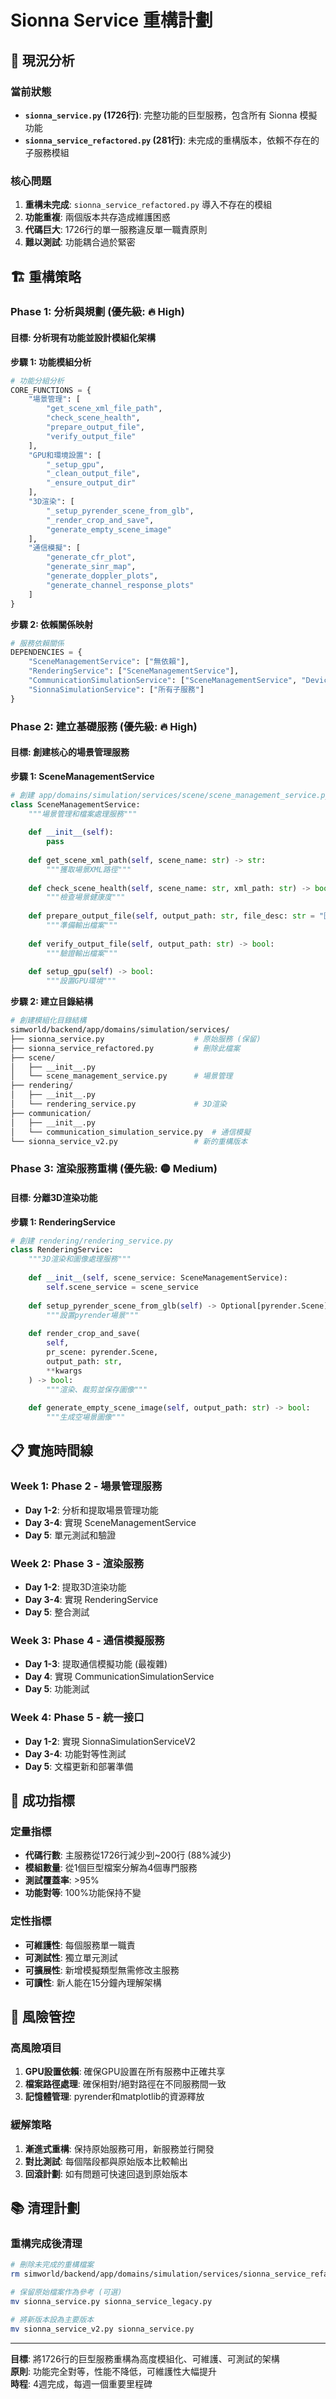 # Sionna Service 重構計劃

## 🎯 現況分析

### 當前狀態
- **`sionna_service.py` (1726行)**: 完整功能的巨型服務，包含所有 Sionna 模擬功能
- **`sionna_service_refactored.py` (281行)**: 未完成的重構版本，依賴不存在的子服務模組

### 核心問題
1. **重構未完成**: `sionna_service_refactored.py` 導入不存在的模組
2. **功能重複**: 兩個版本共存造成維護困惑
3. **代碼巨大**: 1726行的單一服務違反單一職責原則
4. **難以測試**: 功能耦合過於緊密

## 🏗️ 重構策略

### Phase 1: 分析與規劃 (優先級: 🔥 High)

#### 目標: 分析現有功能並設計模組化架構

**步驟 1: 功能模組分析**
```python
# 功能分組分析
CORE_FUNCTIONS = {
    "場景管理": [
        "get_scene_xml_file_path",
        "check_scene_health", 
        "prepare_output_file",
        "verify_output_file"
    ],
    "GPU和環境設置": [
        "_setup_gpu",
        "_clean_output_file",
        "_ensure_output_dir"
    ],
    "3D渲染": [
        "_setup_pyrender_scene_from_glb",
        "_render_crop_and_save",
        "generate_empty_scene_image"
    ],
    "通信模擬": [
        "generate_cfr_plot",
        "generate_sinr_map", 
        "generate_doppler_plots",
        "generate_channel_response_plots"
    ]
}
```

**步驟 2: 依賴關係映射**
```python
# 服務依賴關係
DEPENDENCIES = {
    "SceneManagementService": ["無依賴"],
    "RenderingService": ["SceneManagementService"],
    "CommunicationSimulationService": ["SceneManagementService", "DeviceService"],
    "SionnaSimulationService": ["所有子服務"]
}
```

### Phase 2: 建立基礎服務 (優先級: 🔥 High)

#### 目標: 創建核心的場景管理服務

**步驟 1: SceneManagementService**
```python
# 創建 app/domains/simulation/services/scene/scene_management_service.py
class SceneManagementService:
    """場景管理和檔案處理服務"""
    
    def __init__(self):
        pass
        
    def get_scene_xml_path(self, scene_name: str) -> str:
        """獲取場景XML路徑"""
        
    def check_scene_health(self, scene_name: str, xml_path: str) -> bool:
        """檢查場景健康度"""
        
    def prepare_output_file(self, output_path: str, file_desc: str = "圖檔"):
        """準備輸出檔案"""
        
    def verify_output_file(self, output_path: str) -> bool:
        """驗證輸出檔案"""
        
    def setup_gpu(self) -> bool:
        """設置GPU環境"""
```

**步驟 2: 建立目錄結構**
```bash
# 創建模組化目錄結構
simworld/backend/app/domains/simulation/services/
├── sionna_service.py                    # 原始服務 (保留)
├── sionna_service_refactored.py         # 刪除此檔案
├── scene/
│   ├── __init__.py
│   └── scene_management_service.py      # 場景管理
├── rendering/
│   ├── __init__.py
│   └── rendering_service.py             # 3D渲染
├── communication/
│   ├── __init__.py
│   └── communication_simulation_service.py  # 通信模擬
└── sionna_service_v2.py                 # 新的重構版本
```

### Phase 3: 渲染服務重構 (優先級: 🟡 Medium)

#### 目標: 分離3D渲染功能

**步驟 1: RenderingService**
```python
# 創建 rendering/rendering_service.py
class RenderingService:
    """3D渲染和圖像處理服務"""
    
    def __init__(self, scene_service: SceneManagementService):
        self.scene_service = scene_service
        
    def setup_pyrender_scene_from_glb(self) -> Optional[pyrender.Scene]:
        """設置pyrender場景"""
        
    def render_crop_and_save(
        self, 
        pr_scene: pyrender.Scene,
        output_path: str,
        **kwargs
    ) -> bool:
        """渲染、裁剪並保存圖像"""
        
    def generate_empty_scene_image(self, output_path: str) -> bool:
        """生成空場景圖像"""
```

## 📋 實施時間線

### Week 1: Phase 2 - 場景管理服務
- **Day 1-2**: 分析和提取場景管理功能
- **Day 3-4**: 實現 SceneManagementService
- **Day 5**: 單元測試和驗證

### Week 2: Phase 3 - 渲染服務
- **Day 1-2**: 提取3D渲染功能
- **Day 3-4**: 實現 RenderingService
- **Day 5**: 整合測試

### Week 3: Phase 4 - 通信模擬服務  
- **Day 1-3**: 提取通信模擬功能 (最複雜)
- **Day 4**: 實現 CommunicationSimulationService
- **Day 5**: 功能測試

### Week 4: Phase 5 - 統一接口
- **Day 1-2**: 實現 SionnaSimulationServiceV2
- **Day 3-4**: 功能對等性測試
- **Day 5**: 文檔更新和部署準備

## 🎯 成功指標

### 定量指標
- **代碼行數**: 主服務從1726行減少到~200行 (88%減少)
- **模組數量**: 從1個巨型檔案分解為4個專門服務
- **測試覆蓋率**: >95%
- **功能對等**: 100%功能保持不變

### 定性指標
- **可維護性**: 每個服務單一職責
- **可測試性**: 獨立單元測試
- **可擴展性**: 新增模擬類型無需修改主服務
- **可讀性**: 新人能在15分鐘內理解架構

## 🚨 風險管控

### 高風險項目
1. **GPU設置依賴**: 確保GPU設置在所有服務中正確共享
2. **檔案路徑處理**: 確保相對/絕對路徑在不同服務間一致
3. **記憶體管理**: pyrender和matplotlib的資源釋放

### 緩解策略
1. **漸進式重構**: 保持原始服務可用，新服務並行開發
2. **對比測試**: 每個階段都與原始版本比較輸出
3. **回滾計劃**: 如有問題可快速回退到原始版本

## 📚 清理計劃

### 重構完成後清理
```bash
# 刪除未完成的重構檔案
rm simworld/backend/app/domains/simulation/services/sionna_service_refactored.py

# 保留原始檔案作為參考 (可選)
mv sionna_service.py sionna_service_legacy.py

# 將新版本設為主要版本
mv sionna_service_v2.py sionna_service.py
```

---

**目標**: 將1726行的巨型服務重構為高度模組化、可維護、可測試的架構  
**原則**: 功能完全對等，性能不降低，可維護性大幅提升  
**時程**: 4週完成，每週一個重要里程碑
